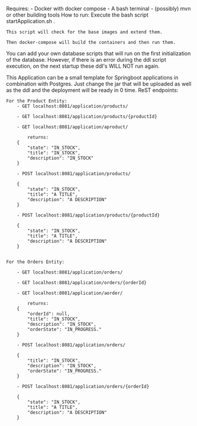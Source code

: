 Requires:
    - Docker with docker compose
    - A bash terminal 
    - (possibly) mvn or other building tools
How to run:
    Execute the bash script startApplication.sh .
    
    This script will check for the base images and extend them. 
    
    Then docker-compose will build the containers and then run them.
    
You can add your own database scripts that will run on the first initialization of the database. However, if there is an error during the ddl script execution, on the next startup these ddl's WILL NOT run again.

This Application can be a small template for Springboot applications in combination with Postgres.
Just change the jar that will be uploaded as well as the ddl and the deployment will be ready in 0 time.
ReST endpoints: 

    For the Product Entity:
        - GET localhost:8081/application/products/
        
        - GET localhost:8081/application/products/{productId}
        
        - GET localhost:8081/application/aproduct/
        
            returns:
        {
            "state": "IN_STOCK",
            "title": "IN_STOCK",
            "description": "IN_STOCK"
        }  

        - POST localhost:8081/application/products/ 
        
        {
            "state": "IN_STOCK",
            "title": "A TITLE",
            "description": "A DESCRIPTION"
        }

        - POST localhost:8081/application/products/{productId}
        
        {
            "state": "IN_STOCK",
            "title": "A TITLE",
            "description": "A DESCRIPTION"
        }
        
        
    For the Orders Entity:
    
        - GET localhost:8081/application/orders/
        
        - GET localhost:8081/application/orders/{orderId}
        
        - GET localhost:8081/application/aorder/
        
            returns:
        {
            "orderId": null,
            "title": "IN_STOCK",
            "description": "IN_STOCK",
            "orderState": "IN_PROGRESS."
        } 

        - POST localhost:8081/application/orders/ 
        
        {
            "title": "IN_STOCK",
            "description": "IN_STOCK",
            "orderState": "IN_PROGRESS."
        }

        - POST localhost:8081/application/orders/{orderId}
        
        {
            "state": "IN_STOCK",
            "title": "A TITLE",
            "description": "A DESCRIPTION"
        }

